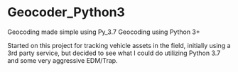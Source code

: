# Geocoder_Python3
Geocoding made simple using Py_3.7
Geocoding using Python 3+

Started on this project for tracking vehicle assets in the field, initially using a 3rd party service, but decided to see what I could do utilizing Python 3.7 and some very aggressive EDM/Trap.
